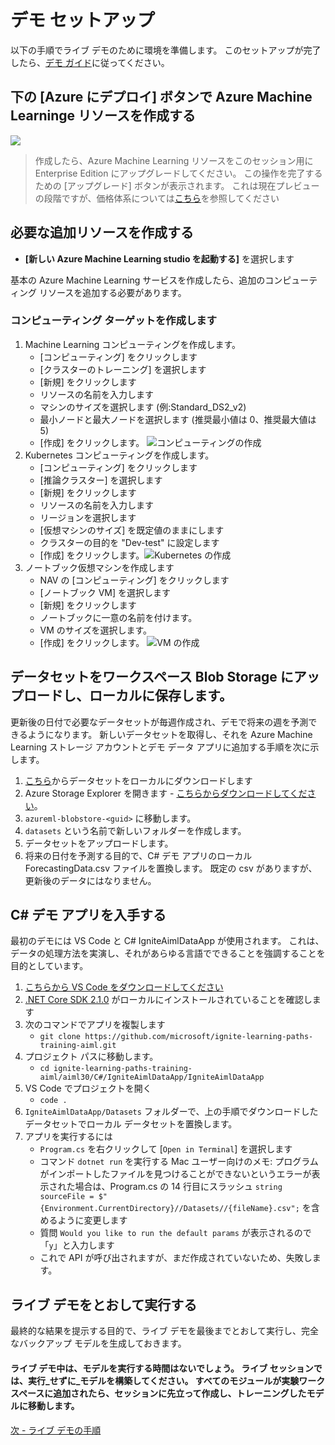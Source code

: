 # <a name="demo-setup"></a>デモ セットアップ
以下の手順でライブ デモのために環境を準備します。 このセットアップが完了したら、[デモ ガイド](demoguide.md)に従ってください。

## <a name="create-azure-machine-learninge-resources-with-the-deploy-to-azure-button-below"></a>下の [Azure にデプロイ] ボタンで Azure Machine Learninge リソースを作成する
<a href="https://portal.azure.com/#create/Microsoft.Template/uri/https%3A%2F%2Fraw.githubusercontent.com%2Fcassieview%2Fignite-learning-paths-training-aiml%2Fmaster%2Faiml30%2Fdeploy.json" rel="nofollow"> <img src="https://camo.githubusercontent.com/9285dd3998997a0835869065bb15e5d500475034/687474703a2f2f617a7572656465706c6f792e6e65742f6465706c6f79627574746f6e2e706e67" data-canonical-src="http://azuredeploy.net/deploybutton.png" style="max-width:100%;">
</a>

> 作成したら、Azure Machine Learning リソースをこのセッション用に Enterprise Edition にアップグレードしてください。 この操作を完了するための [アップグレード] ボタンが表示されます。 これは現在プレビューの段階ですが、価格体系については[こちら](https://azure.microsoft.com/en-us/pricing/details/machine-learning/)を参照してください

## <a name="create-additional-resources-needed"></a>必要な追加リソースを作成する

* **[新しい Azure Machine Learning studio を起動する]** を選択します

基本の Azure Machine Learning サービスを作成したら、追加のコンピューティング リソースを追加する必要があります。
### <a name="create-compute-targets"></a>コンピューティング ターゲットを作成します
1. Machine Learning コンピューティングを作成します。
    * [コンピューティング] をクリックします
    * [クラスターのトレーニング] を選択します
    * [新規] をクリックします
    * リソースの名前を入力します
    * マシンのサイズを選択します (例:Standard_DS2_v2)
    * 最小ノードと最大ノードを選択します (推奨最小値は 0、推奨最大値は 5)
    * [作成] をクリックします。 ![コンピューティングの作成](https://globaleventcdn.blob.core.windows.net/assets/aiml/aiml30/CreateMlCompute.gif)
2. Kubernetes コンピューティングを作成します。
    * [コンピューティング] をクリックします
    * [推論クラスター] を選択します
    * [新規] をクリックします
    * リソースの名前を入力します
    * リージョンを選択します
    * [仮想マシンのサイズ] を既定値のままにします
    * クラスターの目的を "Dev-test" に設定します
    * [作成] をクリックします。![Kubernetes の作成](https://globaleventcdn.blob.core.windows.net/assets/aiml/aiml30/CreateKubService.gif)
3. ノートブック仮想マシンを作成します
    * NAV の [コンピューティング] をクリックします
    * [ノートブック VM] を選択します
    * [新規] をクリックします
    * ノートブックに一意の名前を付けます。
    * VM のサイズを選択します。
    * [作成] をクリックします。 ![VM の作成](https://globaleventcdn.blob.core.windows.net/assets/aiml/aiml30/CreateNotebookVM.gif)


## <a name="upload-dataset-to-workspace-blob-storage-and-save-to-local"></a>データセットをワークスペース Blob Storage にアップロードし、ローカルに保存します。
更新後の日付で必要なデータセットが毎週作成され、デモで将来の週を予測できるようになります。 新しいデータセットを取得し、それを Azure Machine Learning ストレージ アカウントとデモ データ アプリに追加する手順を次に示します。

1. [こちら](https://globaleventcdn.blob.core.windows.net/assets/aiml/aiml30/datasets/ForecastingData.csv)からデータセットをローカルにダウンロードします
2. Azure Storage Explorer を開きます - [こちらからダウンロードしてください](https://azure.microsoft.com/en-us/features/storage-explorer/)。
3. `azureml-blobstore-<guid>` に移動します。
4. `datasets` という名前で新しいフォルダーを作成します。
5. データセットをアップロードします。
6. 将来の日付を予測する目的で、C# デモ アプリのローカル ForecastingData.csv ファイルを置換します。 既定の csv がありますが、更新後のデータにはなりません。

## <a name="get-the-c-demo-app"></a>C# デモ アプリを入手する
最初のデモには VS Code と C# IgniteAimlDataApp が使用されます。 これは、データの処理方法を実演し、それがあらゆる言語でできることを強調することを目的としています。

1. [こちらから VS Code をダウンロードしてください](https://code.visualstudio.com/download)
2. [.NET Core SDK 2.1.0](https://dotnet.microsoft.com/download/dotnet-core/2.1) がローカルにインストールされていることを確認します
3. 次のコマンドでアプリを複製します
    * `git clone https://github.com/microsoft/ignite-learning-paths-training-aiml.git`
4. プロジェクト パスに移動します。
    * `cd ignite-learning-paths-training-aiml/aiml30/C#/IgniteAimlDataApp/IgniteAimlDataApp`
5. VS Code でプロジェクトを開く
    * `code .`
6. `IgniteAimlDataApp/Datasets` フォルダーで、上の手順でダウンロードしたデータセットでローカル データセットを置換します。
7. アプリを実行するには
    * `Program.cs` を右クリックして [`Open in Terminal`] を選択します
    * コマンド `dotnet run` を実行する Mac ユーザー向けのメモ: プログラムがインポートしたファイルを見つけることができないというエラーが表示された場合は、Program.cs の 14 行目にスラッシュ `string sourceFile = $"{Environment.CurrentDirectory}//Datasets//{fileName}.csv";` を含めるように変更します
    * 質問 `Would you like to run the default params` が表示されるので「`y`」と入力します
    * これで API が呼び出されますが、まだ作成されていないため、失敗します。

## <a name="run-through-the-live-demo"></a>ライブ デモをとおして実行する
最終的な結果を提示する目的で、ライブ デモを最後までとおして実行し、完全なバックアップ モデルを生成しておきます。

#### <a name="there-will-not-be-enough-time-to-run-the-model-during-the-live-demo-make-sure-to-build-the-model-_without_-running-it-in-the-live-session-once-you-have-added-all-the-modules-to-the-experiment-workspace-then-navigate-to-the-model-you-created-and-trained-prior-to-the-session"></a>ライブ デモ中は、モデルを実行する時間はないでしょう。 ライブ セッションでは、実行_せずに_モデルを構築してください。 すべてのモジュールが実験ワークスペースに追加されたら、セッションに先立って作成し、トレーニングしたモデルに移動します。

[次 - ライブ デモの手順](demoguide.md)
